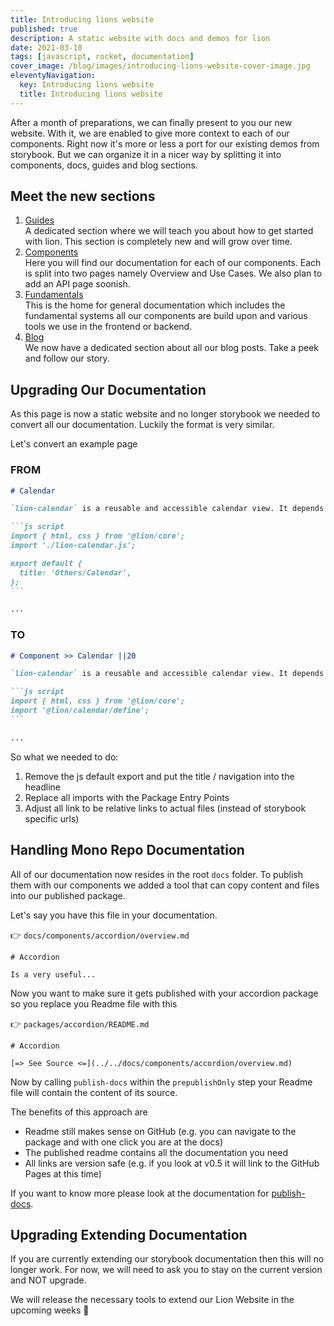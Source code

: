 ```yaml
---
title: Introducing lions website
published: true
description: A static website with docs and demos for lion
date: 2021-03-10
tags: [javascript, rocket, documentation]
cover_image: /blog/images/introducing-lions-website-cover-image.jpg
eleventyNavigation:
  key: Introducing lions website
  title: Introducing lions website
---
```


After a month of preparations, we can finally present to you our new website. With it, we are enabled to give more context to each of our components.
Right now it's more or less a port for our existing demos from storybook. But we can organize it in a nicer way by splitting it into components, docs, guides and blog sections.

## Meet the new sections

1. [Guides](../guides/index.md) <br>
   A dedicated section where we will teach you about how to get started with lion. This section is completely new and will grow over time.
2. [Components](../components/index.md) <br>
   Here you will find our documentation for each of our components. Each is split into two pages namely Overview and Use Cases. We also plan to add an API page soonish.
3. [Fundamentals](../fundamentals/index.md) <br>
   This is the home for general documentation which includes the fundamental systems all our components are build upon and various tools we use in the frontend or backend.
4. [Blog](./index.md) <br>
   We now have a dedicated section about all our blog posts. Take a peek and follow our story.

## Upgrading Our Documentation

As this page is now a static website and no longer storybook we needed to convert all our documentation.
Luckily the format is very similar.

Let's convert an example page

### FROM

````md
# Calendar

`lion-calendar` is a reusable and accessible calendar view. It depends on [calendar](?path=/docs/calendar--default-story).

```js script
import { html, css } from '@lion/core';
import './lion-calendar.js';

export default {
  title: 'Others/Calendar',
};
```

...
````

### TO

````md
# Component >> Calendar ||20

`lion-calendar` is a reusable and accessible calendar view. It depends on [calendar](../../path/to/calendar.md).

```js script
import { html, css } from '@lion/core';
import '@lion/calendar/define';
```

...
````

So what we needed to do:

1. Remove the js default export and put the title / navigation into the headline
2. Replace all imports with the Package Entry Points
3. Adjust all link to be relative links to actual files (instead of storybook specific urls)

## Handling Mono Repo Documentation

All of our documentation now resides in the root `docs` folder. To publish them with our components we added a tool that can copy content and files into our published package.

Let's say you have this file in your documentation.

👉 `docs/components/accordion/overview.md`

```
# Accordion

Is a very useful...
```

Now you want to make sure it gets published with your accordion package so you replace you Readme file with this

👉 `packages/accordion/README.md`

```
# Accordion

[=> See Source <=](../../docs/components/accordion/overview.md)
```

Now by calling `publish-docs` within the `prepublishOnly` step your Readme file will contain the content of its source.

The benefits of this approach are

- Readme still makes sense on GitHub (e.g. you can navigate to the package and with one click you are at the docs)
- The published readme contains all the documentation you need
- All links are version safe (e.g. if you look at v0.5 it will link to the GitHub Pages at this time)

If you want to know more please look at the documentation for [publish-docs](../fundamentals/node-tools/publish-docs/overview.md).

## Upgrading Extending Documentation

If you are currently extending our storybook documentation then this will no longer work.
For now, we will need to ask you to stay on the current version and NOT upgrade.

We will release the necessary tools to extend our Lion Website in the upcoming weeks 🤗
